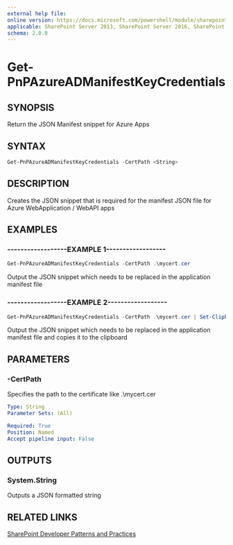```yaml
---
external help file:
online version: https://docs.microsoft.com/powershell/module/sharepoint-pnp/get-pnpazureadmanifestkeycredentials
applicable: SharePoint Server 2013, SharePoint Server 2016, SharePoint Server 2019, SharePoint Online
schema: 2.0.0
---
```


# Get-PnPAzureADManifestKeyCredentials

## SYNOPSIS
Return the JSON Manifest snippet for Azure Apps

## SYNTAX

```powershell
Get-PnPAzureADManifestKeyCredentials -CertPath <String>
```

## DESCRIPTION
Creates the JSON snippet that is required for the manifest JSON file for Azure WebApplication / WebAPI apps

## EXAMPLES

### ------------------EXAMPLE 1------------------
```powershell
Get-PnPAzureADManifestKeyCredentials -CertPath .\mycert.cer
```

Output the JSON snippet which needs to be replaced in the application manifest file

### ------------------EXAMPLE 2------------------
```powershell
Get-PnPAzureADManifestKeyCredentials -CertPath .\mycert.cer | Set-Clipboard
```

Output the JSON snippet which needs to be replaced in the application manifest file and copies it to the clipboard

## PARAMETERS

### -CertPath
Specifies the path to the certificate like .\mycert.cer

```yaml
Type: String
Parameter Sets: (All)

Required: True
Position: Named
Accept pipeline input: False
```

## OUTPUTS

### System.String

Outputs a JSON formatted string

## RELATED LINKS

[SharePoint Developer Patterns and Practices](https://aka.ms/sppnp)
